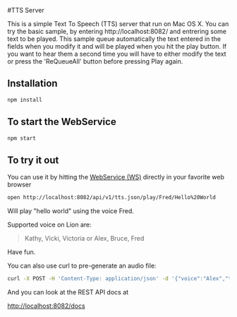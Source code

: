 #TTS Server

This is a simple Text To Speech (TTS) server that run on Mac OS X.
You can try the basic sample, by entering http://localhost:8082/ and entrering some text to be played.
This sample queue automatically the text entered in the fields when you modify it and will be played when you hit the play button. If you want to hear them a second time you will have to either modify the text or press the 'ReQueueAll' button before pressing Play again.

## Installation

```bash
npm install
```

## To start the WebService

```bash
npm start
```

## To try it out

You can use it by hitting the [WebService (WS)](http://localhost:8082/api/v1/tts.json/play/Fred/Hello%20World) directly in your favorite web browser


```bash
open http://localhost:8082/api/v1/tts.json/play/Fred/Hello%20World
```  


Will play "hello world" using the voice Fred.

Supported voice on Lion are:

> Kathy, Vicki, Victoria or Alex, Bruce, Fred

Have fun.

You can also use curl to pre-generate an audio file:
```bash
curl -X POST -H 'Content-Type: application/json' -d '{"voice":"Alex","text":"hello world"}' 'http://localhost:8082/api/v1/tts.json/generate?api_key=node-tts-key-id'
```

And you can look at the REST API docs at

[http://localhost:8082/docs](http://localhost:8082/docs/#!/tts/play_get_0)
